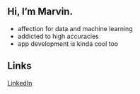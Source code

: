 ## Hi, I’m Marvin.

- affection for data and machine learning
- addicted to high accuracies
- app development is kinda cool too

## Links
[LinkedIn](www.linkedin.com)



<!---
CodeKalb/CodeKalb is a ✨ special ✨ repository because its `README.md` (this file) appears on your GitHub profile.
You can click the Preview link to take a look at your changes.
--->
